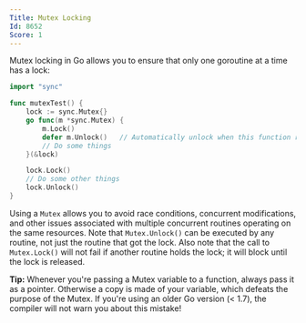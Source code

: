 ```yaml
---
Title: Mutex Locking
Id: 8652
Score: 1
---
```

Mutex locking in Go allows you to ensure that only one goroutine at a time has a lock:

```go
import "sync"

func mutexTest() {
    lock := sync.Mutex{}
    go func(m *sync.Mutex) {
        m.Lock()
        defer m.Unlock()   // Automatically unlock when this function returns
        // Do some things
    }(&lock)

    lock.Lock()
    // Do some other things
    lock.Unlock()
}
```

Using a `Mutex` allows you to avoid race conditions, concurrent modifications, and other issues associated with multiple concurrent routines operating on the same resources. Note that `Mutex.Unlock()` can be executed by any routine, not just the routine that got the lock. Also note that the call to `Mutex.Lock()` will not fail if another routine holds the lock; it will block until the lock is released.

**Tip:** Whenever you're passing a Mutex variable to a function, always pass it as a pointer. Otherwise a copy is made of your variable, which defeats the purpose of the Mutex. If you're using an older Go version (< 1.7), the compiler will not warn you about this mistake!
